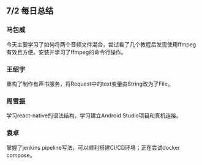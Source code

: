 ## 7/2 每日总结

### 马包威
今天主要学习了如何将两个音频文件混合，尝试看了几个教程后发现使用ffmpeg有效且方便。安装并学习了ffmpeg的命令行操作。

### 王绍宇
重构了制作有声书服务，将Request中的text变量由String改为了File。

### 周雪振
学习react-native的语法结构，学习建立Android Studio项目和真机连接。

### 袁卓
掌握了jenkins pipeline写法，可以顺利搭建CI/CD环境；正在尝试docker compose。
